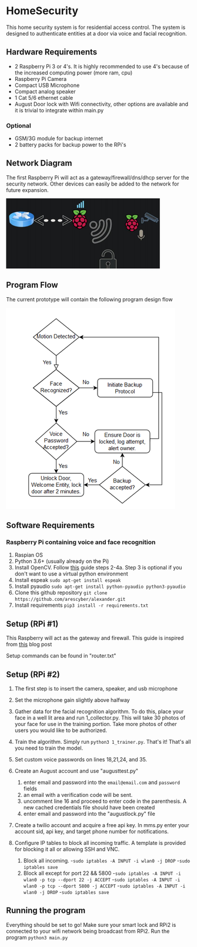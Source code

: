 # HomeSecurity 

This home security system is for residential access control. 
The system is designed to authenticate entities at a door 
via voice and facial recognition. 

## Hardware Requirements

- 2 Raspberry Pi 3 or 4's. It is highly recommended to use 4's because of the increased computing power (more ram, cpu)
- Raspberry Pi Camera
- Compact USB Microphone
- Compact analog speaker
- 1 Cat 5/6 ethernet cable
- August Door lock with Wifi connectivity, other options are available and it is trivial to integrate within main.py

### Optional
- GSM/3G module for backup internet
- 2 battery packs for backup power to the RPi's

## Network Diagram

The first Raspberry Pi will act as a gateway/firewall/dns/dhcp server for the security network. Other devices can easily be added to the network for future expansion. 

![network diagram](https://github.com/AresCyber/Alexander/blob/main/images/network.png)

## Program Flow

The current prototype will contain the following program design flow

![program flow](https://github.com/AresCyber/Alexander/blob/main/images/flow.png)

## Software Requirements 

### Raspberry Pi containing voice and face recognition
1. Raspian OS
2. Python 3.6+ (usually already on the Pi)
3. Install OpenCV. Follow [this](https://www.pyimagesearch.com/2019/09/16/install-opencv-4-on-raspberry-pi-4-and-raspbian-buster/)  guide steps 2-4a. Step 3 is optional if you don't want to use a virtual python environment
4. Install espeak `sudo apt-get install espeak`
5. Install pyaudio `sudo apt-get install python-pyaudio python3-pyaudio`
6. Clone this github repository `git clone https://github.com/arescyber/alexander.git`
7. Install requirements `pip3 install -r requirements.txt`

## Setup (RPi #1)
This Raspberry will act as the gateway and firewall. This guide is inspired from [this](https://https://www.maketecheasier.com/how-to-turn-raspberry-pi-into-wireless-access-point/) blog post

Setup commands can be found in "router.txt"

## Setup (RPi #2)

1. The first step is to insert the camera, speaker, and usb microphone
2. Set the microphone gain slightly above halfway
3. Gather data for the facial recognition algorithm. To do this, place your face in a well lit area and run 1_collector.py. This will take 30 photos of your face for use in the training portion. Take more photos of other users you would like to be authorized. 
4. Train the algorithm. Simply run `python3 1_trainer.py`. That's it! That's all you need to train the model. 
5. Set custom voice passwords on lines 18,21,24, and 35. 
6. Create an August account and use "augusttest.py" 
    1. enter email and password into the `email@email.com` and `password` fields
    1. an email with a verification code will be sent. 
    1. uncomment line 16 and proceed to enter code in the parenthesis. A new cached credentials file should have been created
    1. enter email and password into the "augustlock.py" file
7. Create a twilio account and acquire a free api key. In mms.py enter your account sid, api key, and target phone number for notifications. 

8. Configure IP tables to block all incoming traffic. A template is provided for blocking it all or allowing SSH and VNC. 
    1. Block all incoming. 
        -`sudo iptables -A INPUT -i wlan0 -j DROP`
        -`sudo iptables save`
    1. Block all except for port 22 && 5800
    -`sudo iptables -A INPUT -i wlan0 -p tcp --dport 22 -j ACCEPT`
    -`sudo iptables -A INPUT -i wlan0 -p tcp --dport 5800 -j ACCEPT`
    -`sudo iptables -A INPUT -i wlan0 -j DROP`
    -`sudo iptables save`

## Running the program

Everything should be set to go! Make sure your smart lock and RPi2 is connected to your wifi network being broadcast from RPi2. Run the program `python3 main.py`